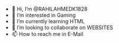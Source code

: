 - 👋 Hi, I’m @RAHILAHMEDK1828
- 👀 I’m interested in Gaming
- 🌱 I’m currently learning HTML
- 💞️ I’m looking to collaborate on WEBSITES
- 📫 How to reach me in E-Mail

<!---
RAHILAHMEDK1828/RAHILAHMEDK1828 is a ✨ special ✨ repository because its `README.md` (this file) appears on your GitHub profile.
You can click the Preview link to take a look at your changes.
--->
